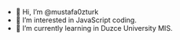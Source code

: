 - 👋 Hi, I’m @mustafa0zturk
- 👀 I’m interested in JavaScript coding.
- 🌱 I’m currently learning in Duzce University MIS.


